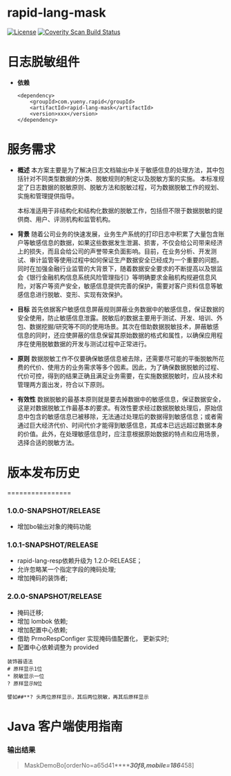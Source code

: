 ﻿rapid-lang-mask
================
[![License](https://img.shields.io/badge/License-Apache%202.0-blue.svg)](https://opensource.org/licenses/Apache-2.0)
<a href="">
  <img alt="Coverity Scan Build Status" src="https://img.shields.io/coverity/scan/8244.svg"/>
</a>


# 日志脱敏组件
* **依赖**
    ```
    <dependency>
        <groupId>com.yueny.rapid</groupId>
        <artifactId>rapid-lang-mask</artifactId>
        <version>xxx</version>
    </dependency>
    ```

# 服务需求
* **概述**
   本方案主要是为了解决日志文档输出中关于敏感信息的处理方法，其中包括针对不同类型数据的分类、脱敏规则的制定以及脱敏方案的实施。
   本标准规定了日志数据的脱敏原则、脱敏方法和脱敏过程，可为数据脱敏工作的规划、实施和管理提供指导。
   
   本标准适用于非结构化和结构化数据的脱敏工作，包括但不限于数据脱敏的提供商、用户、评测机构和监管机构。

* **背景**
   随着公司业务的快速发展，业务生产系统的打印日志中积累了大量包含账户等敏感信息的数据，如果这些数据发生泄漏、损害，不仅会给公司带来经济上的损失，而且会给公司的声誉带来负面影响。目前，在业务分析、开发测试、审计监管等使用过程中如何保证生产数据安全已经成为一个重要的问题。同时在加强金融行业监管的大背景下，随着数据安全要求的不断提高以及银监会《银行金融机构信息系统风险管理指引》等明确要求金融机构规避信息风险，对客户等资产安全，敏感信息提供完善的保护，需要对客户资料信息等敏感信息进行脱敏、变形、实现有效保护。

* **目标**
   首先依据客户敏感信息屏蔽规则屏蔽业务数据中的敏感信息，保证数据的安全使用，防止敏感信息泄露。脱敏后的数据主要用于测试、开发、培训、外包、数据挖掘/研究等不同的使用场景。其次在借助数据脱敏技术，屏蔽敏感信息的同时，还应使屏蔽的信息保留其原始数据的格式和属性，以确保应用程序在使用脱敏数据的开发与测试过程中正常进行。
   
* **原则**
   数据脱敏工作不仅要确保敏感信息被去除，还需要尽可能的平衡脱敏所花费的代价、使用方的业务需求等多个因素。因此，为了确保数据脱敏的过程、代价可控，得到的结果正确且满足业务需要，在实施数据脱敏时，应从技术和管理两方面出发，符合以下原则。
   
* **有效性**
   数据脱敏的最基本原则就是要去掉数据中的敏感信息，保证数据安全，这是对数据脱敏工作最基本的要求。有效性要求经过数据脱敏处理后，原始信息中包含的敏感信息已被移除，无法通过处理后的数据得到敏感信息；或者需通过巨大经济代价、时间代价才能得到敏感信息，其成本已远远超过数据本身的价值。此外，在处理敏感信息时，应注意根据原始数据的特点和应用场景，选择合适的脱敏方法。

# 版本发布历史
================
### 1.0.0-SNAPSHOT/RELEASE
* 增加bo输出对象的掩码功能

### 1.0.1-SNAPSHOT/RELEASE
* rapid-lang-resp依赖升级为 1.2.0-RELEASE；
* 允许忽略某一个指定字段的掩码处理;
* 增加掩码的装饰者;

### 2.0.0-SNAPSHOT/RELEASE
* 掩码迁移;
* 增加 lombok 依赖;
* 增加配置中心依赖;
* 借助 PrmoRespConfiger 实现掩码值配置化， 更新实时;
* 配置中心依赖调整为 provided
```
装饰器语法
# 原样显示1位
* 脱敏显示一位
? 原样显示N位

譬如##**? 头两位原样显示，其后两位脱敏，再其后原样显示
```



# Java 客户端使用指南

### 输出结果
> MaskDemoBo[orderNo=a65d41*********30f8,mobile=186*****458]